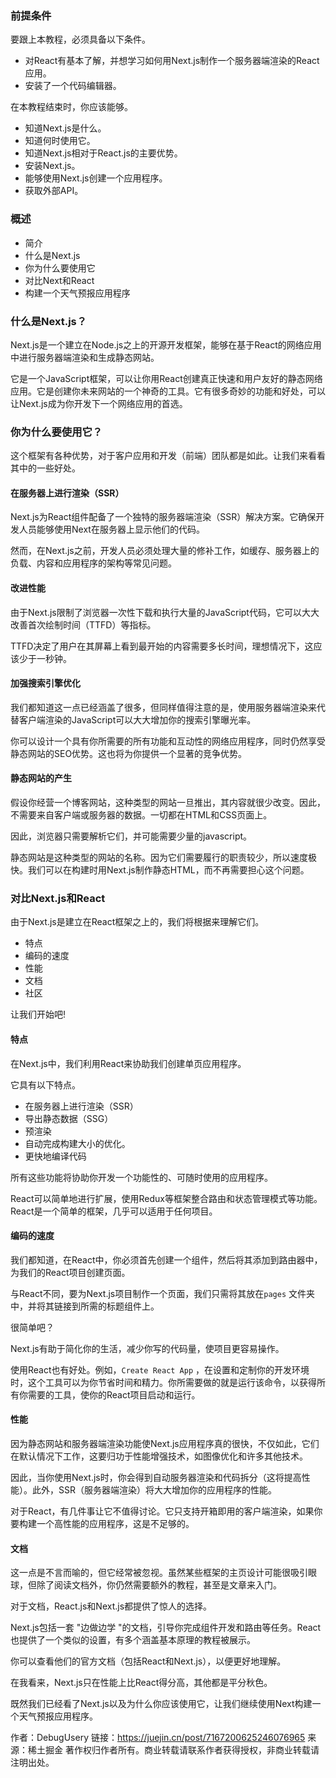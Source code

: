 ### 前提条件

要跟上本教程，必须具备以下条件。

- 对React有基本了解，并想学习如何用Next.js制作一个服务器端渲染的React应用。
- 安装了一个代码编辑器。

在本教程结束时，你应该能够。

- 知道Next.js是什么。
- 知道何时使用它。
- 知道Next.js相对于React.js的主要优势。
- 安装Next.js。
- 能够使用Next.js创建一个应用程序。
- 获取外部API。

### 概述

- 简介
- 什么是Next.js
- 你为什么要使用它
- 对比Next和React
- 构建一个天气预报应用程序

### 什么是Next.js？

Next.js是一个建立在Node.js之上的开源开发框架，能够在基于React的网络应用中进行服务器端渲染和生成静态网站。

它是一个JavaScript框架，可以让你用React创建真正快速和用户友好的静态网络应用。它是创建你未来网站的一个神奇的工具。它有很多奇妙的功能和好处，可以让Next.js成为你开发下一个网络应用的首选。

### 你为什么要使用它？

这个框架有各种优势，对于客户应用和开发（前端）团队都是如此。让我们来看看其中的一些好处。

#### 在服务器上进行渲染（SSR）

Next.js为React组件配备了一个独特的服务器端渲染（SSR）解决方案。它确保开发人员能够使用Next在服务器上显示他们的代码。

然而，在Next.js之前，开发人员必须处理大量的修补工作，如缓存、服务器上的负载、内容和应用程序的架构等常见问题。

#### 改进性能

由于Next.js限制了浏览器一次性下载和执行大量的JavaScript代码，它可以大大改善首次绘制时间（TTFD）等指标。

TTFD决定了用户在其屏幕上看到最开始的内容需要多长时间，理想情况下，这应该少于一秒钟。

#### 加强搜索引擎优化

我们都知道这一点已经涵盖了很多，但同样值得注意的是，使用服务器端渲染来代替客户端渲染的JavaScript可以大大增加你的搜索引擎曝光率。

你可以设计一个具有你所需要的所有功能和互动性的网络应用程序，同时仍然享受静态网站的SEO优势。这也将为你提供一个显著的竞争优势。

#### 静态网站的产生

假设你经营一个博客网站，这种类型的网站一旦推出，其内容就很少改变。因此，不需要来自客户端或服务器的数据。一切都在HTML和CSS页面上。

因此，浏览器只需要解析它们，并可能需要少量的javascript。

静态网站是这种类型的网站的名称。因为它们需要履行的职责较少，所以速度极快。我们可以在构建时用Next.js制作静态HTML，而不再需要担心这个问题。

### 对比Next.js和React

由于Next.js是建立在React框架之上的，我们将根据来理解它们。

- 特点
- 编码的速度
- 性能
- 文档
- 社区

让我们开始吧!

#### 特点

在Next.js中，我们利用React来协助我们创建单页应用程序。

它具有以下特点。

- 在服务器上进行渲染（SSR）
- 导出静态数据（SSG）
- 预渲染
- 自动完成构建大小的优化。
- 更快地编译代码

所有这些功能将协助你开发一个功能性的、可随时使用的应用程序。

React可以简单地进行扩展，使用Redux等框架整合路由和状态管理模式等功能。React是一个简单的框架，几乎可以适用于任何项目。

#### 编码的速度

我们都知道，在React中，你必须首先创建一个组件，然后将其添加到路由器中，为我们的React项目创建页面。

与React不同，要为Next.js项目制作一个页面，我们只需将其放在`pages` 文件夹中，并将其链接到所需的标题组件上。

很简单吧？

Next.js有助于简化你的生活，减少你写的代码量，使项目更容易操作。

使用React也有好处。例如，`Create React App` ，在设置和定制你的开发环境时，这个工具可以为你节省时间和精力。你所需要做的就是运行该命令，以获得所有你需要的工具，使你的React项目启动和运行。

#### 性能

因为静态网站和服务器端渲染功能使Next.js应用程序真的很快，不仅如此，它们在默认情况下工作，这要归功于性能增强技术，如图像优化和许多其他技术。

因此，当你使用Next.js时，你会得到自动服务器渲染和代码拆分（这将提高性能）。此外，SSR（服务器端渲染）将大大增加你的应用程序的性能。

对于React，有几件事让它不值得讨论。它只支持开箱即用的客户端渲染，如果你要构建一个高性能的应用程序，这是不足够的。

#### 文档

这一点是不言而喻的，但它经常被忽视。虽然某些框架的主页设计可能很吸引眼球，但除了阅读文档外，你仍然需要额外的教程，甚至是文章来入门。

对于文档，React.js和Next.js都提供了惊人的选择。

Next.js包括一套 "边做边学 "的文档，引导你完成组件开发和路由等任务。React也提供了一个类似的设置，有多个涵盖基本原理的教程被展示。

你可以查看他们的官方文档（包括React和Next.js），以便更好地理解。

在我看来，Next.js只在性能上比React得分高，其他都是平分秋色。

既然我们已经看了Next.js以及为什么你应该使用它，让我们继续使用Next构建一个天气预报应用程序。



作者：DebugUsery
链接：https://juejin.cn/post/7167200625246076965
来源：稀土掘金
著作权归作者所有。商业转载请联系作者获得授权，非商业转载请注明出处。